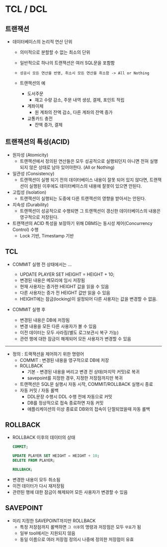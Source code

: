 # TCL / DCL

## 트랜잭션
- 데이터베이스의 논리적 연산 단위
  - 의미적으로 분할할 수 없는 최소의 단위
  - 일반적으로 하나의 트랜잭션은 여러 SQL문을 포함함
  - `성공시 모든 연산을 반영, 취소시 모든 연산을 취소함 -> All or Nothing`

  - 트랜잭션의 예
    - 도서주문
      - 재고 수량 감소, 주문 내역 생성, 결제, 포인트 적립
    - 계좌이체
      - 원 계좌의 잔액 감소, 다른 계좌의 잔액 증가
    - 교통카드 충전
      - 잔액 증가, 결제 
## 트랜잭션의 특성(ACID)
- 원자성 (Atomicity)
  - 트랜잭션에서 정의된 연산들은 모두 성공적으로 실행되던지 아니면 전혀 실행되지 않은 상태로 남아 있어야한다. (All or Nothing)
- 일관성 (Consistency)
  - 트랜잭션이 실행 되기 전의 데이터베이스 내용이 잘못 되어 있지 않다면, 트랜잭션이 실행된 이후에도 데이터베이스의 내용에 잘못이 있으면 안된다.
- 고립성 (Isolation)
  - 트랜잭션이 실행되는 도중에 다른 트랜잭션의 영향을 받아서는 안된다.
- 지속성 (Durability)
  - 트랜잭션이 성공적으로 수행되면 그 트랜잭션이 갱신한 데이터베이스의 내용은 영구적으로 저장된다.
- 트랜잭션의 ACID 특성을 보장하기 위해 DBMS는 동시성 제어(Concurrency Control) 수행
  - Lock 기반, Timestamp 기반

## TCL
- COMMIT 실행 전 상태에서는 ...
  - UPDATE PLAYER SET HEIGHT = HEIGHT + 10;
  - 변경된 내용은 메모리에 임시 저장됨
  - 현재 사용자는 증가한 HEIGHT 값을 읽을 수 있음
  - 다른 사용자는 증가 전 HEIGHT 값만 읽을 수 있음
  - HEIGHT에는 잠금(locking)이 설정되어 다른 사용자는 값을 변경할 수 없음.

- COMMIT 실행 후
  - 변경된 내용은 DB에 저장됨
  - 변경 내용을 모든 다른 사용자가 볼 수 있음
  - 이전 데이터는 모두 사라짐(별도 로그보관시 복구 가능)
  - 관련 행에 대한 잠금이 해제되어 모든 사용자가 변경할 수 있음

---

- 정의 : 트랙잭션을 제어하기 위한 명령어
  - COMMIT : 변경된 내용을 영구적으로 DB에 저장
  - ROLLBACK
    - 기본 - 변경된 내용을 버리고 변경 전 상태(마지막 커밋)로 복귀
    - savepoint를 지정한 경우, 지정한 저장점까지만 복귀
  - 트랜잭션은 SQL문 실행시 자동 시작, COMMIT/ROLLBACK 실행시 종료
  - 자동 커밋 / 자동 롤백
    - DDL문장 수행시 DDL 수행 전에 자동으로 커밋
    - DB를 정상적으로 접속 종료하면 자동 커밋
    - 애플리케이션의 이상 종료로 DB와의 접속이 단절되었을때 자동 롤백

## ROLLBACK
  - ROLLBACK 이후의 데이터의 상태
    ```sql
    COMMIT;

    UPDATE PLAYER SET HEIGHT = HEIGHT + 10;
    DELETE FROM PLAYER;

    ROLLBACK;
    ```
  - 변경한 내용이 모두 취소됨
  - 이전 데이터가 다시 재저장됨
  - 관련된 행에 대한 잠금이 해제되어 모든 사용자가 변경할 수 있음

## SAVEPOINT
  - 미리 지정한 SAVEPOINT까지만 ROLLBACK
    - 특정 저장점까지 롤백하면 `그 이후`의 명령과 저장점은 모두 `무효`가 됨
    - 일부 tool에서는 지원되지 않음
    - 동일 이름으로 여러 저장점 정의시 나중에 정의한 저장점이 유효
